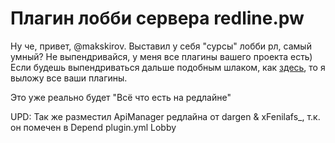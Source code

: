 # Плагин лобби сервера redline.pw
Ну че, привет, @makskirov. Выставил у себя "сурсы" лобби рл, самый умный? Не выпендривайся, у меня все плагины вашего проекта есть) Если будешь выпендриваться дальше подобным шлаком, как [здесь](https://github.com/makskirov/RedLine), то я выложу все ваши плагины.

Это уже реально будет "Всё что есть на редлайне"

UPD: 
Так же разместил ApiManager редлайна от dargen & xFenilafs_, т.к. он помечен в Depend plugin.yml Lobby
